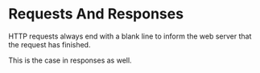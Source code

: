# Requests And Responses

HTTP requests always end with a blank line to inform the web server that the request has finished.

This is the case in responses as well.
